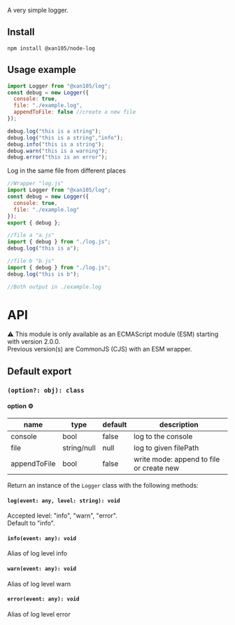 A very simple logger.

Install
-------

`npm install @xan105/node-log`

Usage example
-------------

```js
import Logger from "@xan105/log";
const debug = new Logger({
  console: true,
  file: "./example.log",
  appendToFile: false //create a new file
});

debug.log("this is a string");
debug.log("this is a string","info");
debug.info("this is a string");
debug.warn("this is a warning");
debug.error("this is an error");
```

Log in the same file from different places

```js
//Wrapper "log.js"
import Logger from "@xan105/log";
const debug = new Logger({
  console: true,
  file: "./example.log"
});
export { debug };

//file a "a.js"
import { debug } from "./log.js";
debug.log("this is a");

//file b "b.js"
import { debug } from "./log.js";
debug.log("this is b");

//Both output in ./example.log
```

API
===

⚠️ This module is only available as an ECMAScript module (ESM) starting with version 2.0.0.<br />
Previous version(s) are CommonJS (CJS) with an ESM wrapper.

## Default export

### `(option?: obj): class`

#### option ⚙️

|name|type|default|description|
|----|----|-------|-----------|
|console|bool|false|log to the console|
|file|string/null|null|log to given filePath|
|appendToFile|bool|false|write mode: append to file or create new|

Return an instance of the `Logger` class with the following methods:

#### `log(event: any, level: string): void`
Accepted level: "info", "warn", "error".<br/>
Default to "info".

#### `info(event: any): void`
Alias of log level info

#### `warn(event: any): void`
Alias of log level warn

#### `error(event: any): void`
Alias of log level error